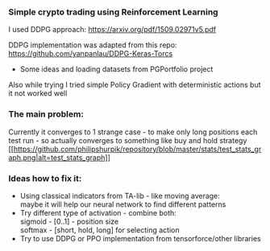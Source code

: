 ### Simple crypto trading using Reinforcement Learning

I used DDPG approach:
https://arxiv.org/pdf/1509.02971v5.pdf

DDPG implementation was adapted from this repo:
https://github.com/yanpanlau/DDPG-Keras-Torcs
+ Some ideas and loading datasets from PGPortfolio project

Also while trying I tried simple Policy Gradient with deterministic actions but it not worked well

### The main problem:
Currently it converges to 1 strange case - to make only long positions each test run - so actually converges to something like buy and hold strategy  
[[https://github.com/philipshurpik/repository/blob/master/stats/test_stats_graph.png|alt=test_stats_graph]]


### Ideas how to fix it:
* Using classical indicators from TA-lib - like moving average:  
maybe it will help our neural network to find different patterns 
* Try different type of activation - combine both:    
  sigmoid - [0..1] - position size  
  softmax - [short, hold, long] for selecting action  
* Try to use DDPG or PPO implementation from tensorforce/other libraries
